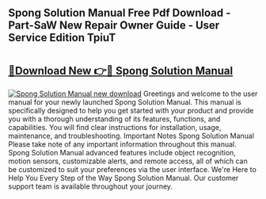 ## Spong Solution Manual Free Pdf Download - Part-SaW New Repair Owner Guide - User Service Edition TpiuT

# <h2><a href="http://bc83198.oget.top/?id=Spong+Solution+Manual">🔗Download New 👉🔴 Spong Solution Manual</a></h2>

[![Spong Solution Manual new download](https://i.imgur.com/5g1atiW.png)](http://bc83198.oget.top/?id=Spong+Solution+Manual)
Greetings and welcome to the user manual for your newly launched Spong Solution Manual. This manual is specifically designed to help you get started with your product and provide you with a thorough understanding of its features, functions, and capabilities. You will find clear instructions for installation, usage, maintenance, and troubleshooting. Important Notes Spong Solution Manual Please take note of any important information throughout this manual. Spong Solution Manual advanced features include object recognition, motion sensors, customizable alerts, and remote access, all of which can be customized to suit your preferences via the user interface. We're Here to Help You Every Step of the Way Spong Solution Manual. Our customer support team is available throughout your journey.
